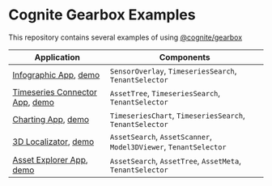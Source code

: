 # Cognite Gearbox Examples

This repository contains several examples of using [@cognite/gearbox](https://github.com/cognitedata/gearbox.js)

| Application                                                                             | Components                                                      |
| --------------------------------------------------------------------------------------- | --------------------------------------------------------------- |
| [Infographic App][infographic-app], [demo][infographic-demo]                            | `SensorOverlay`, `TimeseriesSearch`, `TenantSelector`           |
| [Timeseries Connector App][timeseries-connector-app], [demo][timeseries-connector-demo] | `AssetTree`, `TimeseriesSearch`, `TenantSelector`               |
| [Charting App][charting-app], [demo][charting-demo]                                     | `TimeseriesChart`, `TimeseriesSearch`, `TenantSelector`         |
| [3D Localizator][3d-localizator], [demo][3d-localizator-demo]                           | `AssetSearch`, `AssetScanner`, `Model3DViewer`, `TenantSelector`|
| [Asset Explorer App][asset-explorer-app], [demo][asset-explorer-demo]                   | `AssetSearch`, `AssetTree`, `AssetMeta`, `TenantSelector`       |


[infographic-app]: https://github.com/cognitedata/javascript-getting-started/tree/master/infographic-app
[timeseries-connector-app]: https://github.com/cognitedata/javascript-getting-started/tree/master/timeseries-connector-app
[charting-app]: https://github.com/cognitedata/javascript-getting-started/tree/master/charting-app
[3d-localizator]: https://github.com/cognitedata/javascript-getting-started/tree/master/3d-localizator
[asset-explorer-app]: https://github.com/cognitedata/javascript-getting-started/tree/master/asset-explorer-app

[infographic-demo]: https://cognitedata.github.io/javascript-getting-started/infographic-app
[timeseries-connector-demo]: https://cognitedata.github.io/javascript-getting-started/timeseries-connector-app
[charting-demo]: https://cognitedata.github.io/javascript-getting-started/charting-app
[3d-localizator-demo]: https://cognitedata.github.io/javascript-getting-started/3d-localizator
[asset-explorer-demo]: https://cognitedata.github.io/javascript-getting-started/asset-explorer-app
